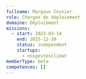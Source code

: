 ```yaml
---
fullname: Margaux Cosnier
role: Chargée de déploiement
domaine: Déploiement
missions:
  - start: 2023-03-14
    end: 2025-12-30
    status: independent
    startups:
      - nosgestesclimat
memberType: beta
competences: []
---
```

